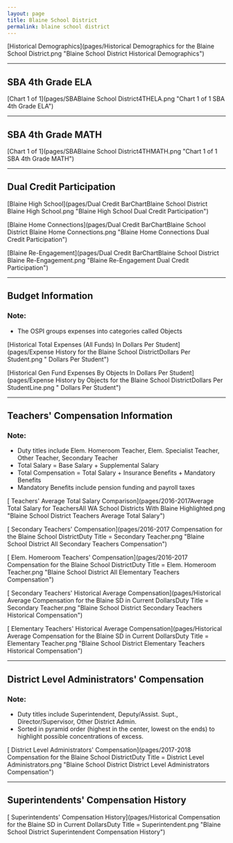 ```yaml
---
layout: page
title: Blaine School District
permalink: blaine school district
---
```



[Historical Demographics](pages/Historical Demographics for the Blaine School District.png "Blaine School District Historical Demographics")

___

## SBA 4th Grade ELA

[Chart 1 of 1](pages/SBABlaine School District4THELA.png "Chart 1 of 1 SBA 4th Grade ELA")


___

## SBA 4th Grade MATH

[Chart 1 of 1](pages/SBABlaine School District4THMATH.png "Chart 1 of 1 SBA 4th Grade MATH")


___

## Dual Credit Participation

[Blaine High School](pages/Dual Credit BarChartBlaine School District Blaine High School.png "Blaine High School Dual Credit Participation")

[Blaine Home Connections](pages/Dual Credit BarChartBlaine School District Blaine Home Connections.png "Blaine Home Connections Dual Credit Participation")

[Blaine Re-Engagement](pages/Dual Credit BarChartBlaine School District Blaine Re-Engagement.png "Blaine Re-Engagement Dual Credit Participation")


___

## Budget Information
### Note:
- The OSPI groups expenses into categories called Objects

[Historical Total Expenses (All Funds) In Dollars Per Student](pages/Expense History for the Blaine School DistrictDollars Per Student.png " Dollars Per Student")

[Historical Gen Fund Expenses By Objects In Dollars Per Student](pages/Expense History by Objects for the Blaine School DistrictDollars Per StudentLine.png " Dollars Per Student")


___

## Teachers' Compensation Information
### Note:
- Duty titles include Elem. Homeroom Teacher, Elem. Specialist Teacher, Other Teacher, Secondary Teacher
- Total Salary = Base Salary + Supplemental Salary
- Total Compensation = Total Salary + Insurance Benefits + Mandatory Benefits
- Mandatory Benefits include pension funding and payroll taxes

[ Teachers' Average Total Salary Comparison](pages/2016-2017Average Total Salary for TeachersAll WA School Districts With Blaine Highlighted.png "Blaine School District Teachers Average Total Salary")

[ Secondary Teachers' Compensation](pages/2016-2017 Compensation for the Blaine School DistrictDuty Title = Secondary Teacher.png "Blaine School District All Secondary Teachers Compensation")

[ Elem. Homeroom Teachers' Compensation](pages/2016-2017 Compensation for the Blaine School DistrictDuty Title = Elem. Homeroom Teacher.png "Blaine School District All Elementary Teachers Compensation")

[ Secondary Teachers' Historical Average Compensation](pages/Historical Average Compensation for the Blaine SD in Current DollarsDuty Title = Secondary Teacher.png "Blaine School District Secondary Teachers Historical Compensation")

[ Elementary Teachers' Historical Average Compensation](pages/Historical Average Compensation for the Blaine SD in Current DollarsDuty Title = Elementary Teacher.png "Blaine School District Elementary Teachers Historical Compensation")


___

## District Level Administrators' Compensation

### Note:
- Duty titles include Superintendent, Deputy/Assist. Supt., Director/Supervisor, Other District Admin.
- Sorted in pyramid order (highest in the center, lowest on the ends) to highlight possible concentrations of excess.

[ District Level Administrators' Compensation](pages/2017-2018 Compensation for the Blaine School DistrictDuty Title = District Level Administrators.png "Blaine School District District Level Administrators Compensation")


___

## Superintendents' Compensation History

[ Superintendents' Compensation History](pages/Historical Compensation for the Blaine SD in Current DollarsDuty Title = Superintendent.png "Blaine School District Superintendent Compensation History")


